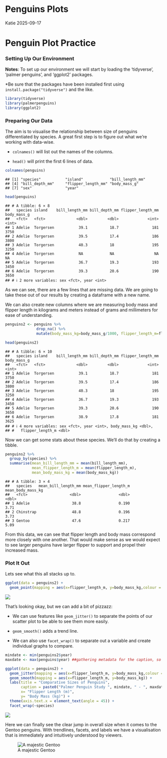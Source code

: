 Penguins Plots
================
Katie
2025-09-17

# Penguin Plot Practice

### Setting Up Our Environment

**Notes**: To set up our environment we will start by loading the
‘tidyverse’, ‘palmer penguins’, and ‘ggplot2’ packages.

\*Be sure that the packages have been installed first using
`install.package("tidyverse")` and the like.

``` r
library(tidyverse)
library(palmerpenguins)
library(ggplot2)
```

### Preparing Our Data

The aim is to visualise the relationship between size of penguins
differentiated by species. A great first step is to figure out what
we’re working with data-wise.

- `colnames()` will list out the names of the columns.

- `head()` will print the first 6 lines of data.

``` r
colnames(penguins)
```

    ## [1] "species"           "island"            "bill_length_mm"   
    ## [4] "bill_depth_mm"     "flipper_length_mm" "body_mass_g"      
    ## [7] "sex"               "year"

``` r
head(penguins)
```

    ## # A tibble: 6 × 8
    ##   species island    bill_length_mm bill_depth_mm flipper_length_mm body_mass_g
    ##   <fct>   <fct>              <dbl>         <dbl>             <int>       <int>
    ## 1 Adelie  Torgersen           39.1          18.7               181        3750
    ## 2 Adelie  Torgersen           39.5          17.4               186        3800
    ## 3 Adelie  Torgersen           40.3          18                 195        3250
    ## 4 Adelie  Torgersen           NA            NA                  NA          NA
    ## 5 Adelie  Torgersen           36.7          19.3               193        3450
    ## 6 Adelie  Torgersen           39.3          20.6               190        3650
    ## # ℹ 2 more variables: sex <fct>, year <int>

As we can see, there are a few lines that are missing data. We are going
to take these out of our results by creating a dataframe with a new
name.

We can also create new columns where we are measuring body mass and
flipper length in kilograms and meters instead of grams and millimeters
for ease of understanding.

``` r
penguins2 <- penguins %>%
              drop_na() %>%
              mutate(body_mass_kg=body_mass_g/1000, flipper_length_m=flipper_length_mm/1000)

head(penguins2)
```

    ## # A tibble: 6 × 10
    ##   species island    bill_length_mm bill_depth_mm flipper_length_mm body_mass_g
    ##   <fct>   <fct>              <dbl>         <dbl>             <int>       <int>
    ## 1 Adelie  Torgersen           39.1          18.7               181        3750
    ## 2 Adelie  Torgersen           39.5          17.4               186        3800
    ## 3 Adelie  Torgersen           40.3          18                 195        3250
    ## 4 Adelie  Torgersen           36.7          19.3               193        3450
    ## 5 Adelie  Torgersen           39.3          20.6               190        3650
    ## 6 Adelie  Torgersen           38.9          17.8               181        3625
    ## # ℹ 4 more variables: sex <fct>, year <int>, body_mass_kg <dbl>,
    ## #   flipper_length_m <dbl>

Now we can get some stats about these species. We’ll do that by creating
a tibble.

``` r
penguins2 %>%
  group_by(species) %>%
  summarise(mean_bill_length_mm = mean(bill_length_mm),
            mean_flipper_length_m = mean(flipper_length_m),
            mean_body_mass_kg = mean(body_mass_kg))
```

    ## # A tibble: 3 × 4
    ##   species   mean_bill_length_mm mean_flipper_length_m mean_body_mass_kg
    ##   <fct>                   <dbl>                 <dbl>             <dbl>
    ## 1 Adelie                   38.8                 0.190              3.71
    ## 2 Chinstrap                48.8                 0.196              3.73
    ## 3 Gentoo                   47.6                 0.217              5.09

From this data, we can see that flipper length and body mass correspond
more closely with one another. That would make sense as we would expect
to see larger penguins have larger flipper to support and propel their
increased mass.

### Plot It Out

Lets see what this all stacks up to.

``` r
ggplot(data = penguins2) +
  geom_point(mapping = aes(x=flipper_length_m, y=body_mass_kg,colour = species))
```

![](Penguins-Plots_files/figure-gfm/Skeleton%20Plot-1.png)<!-- -->

That’s looking okay, but we can add a bit of pizzazz:

- We can use features like `geom_jitter()` to separate the points of our
  scatter plot to be able to see them more easily.

- `geom_smooth()` adds a trend line.

- We can also use `facet_wrap()` to separate out a variable and create
  individual graphs to compare.

``` r
mindate <- min(penguins2$year) 
maxdate <- max(penguins$year) ##gathering metadata for the caption, so that if new penguin measurements are added to our original database we will have an immediately updated caption

ggplot(data = penguins2) +
  geom_jitter(mapping = aes(x=flipper_length_m, y=body_mass_kg,colour = species)) +
  geom_smooth(mapping = aes(x=flipper_length_m, y=body_mass_kg)) +
  labs(title = "Comparative Sizes of Penguins",
       caption = paste0("Palmer Penguin Study ", mindate, " - ", maxdate),##here's where they come in!
       x= "Flipper Length (m)",
       y= "Body Mass (kg)") +
  theme(axis.text.x = element_text(angle = 45)) +
  facet_wrap(~species)
```

![](Penguins-Plots_files/figure-gfm/Final%20Plot-1.png)<!-- -->

Here we can finally see the clear jump in overall size when it comes to
the Gentoo penguins. With trendlines, facets, and labels we have a
visualisation that is immediately and intuitively understood by viewers.

<figure>
<img
src="https://cdn.download.ams.birds.cornell.edu/api/v1/asset/612764627/2400"
alt="A majestic Gentoo" />
<figcaption aria-hidden="true">A majestic Gentoo</figcaption>
</figure>
